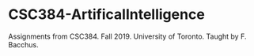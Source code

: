 # CSC384-ArtificalIntelligence
Assignments from CSC384. Fall 2019. University of Toronto. Taught by F. Bacchus. 
